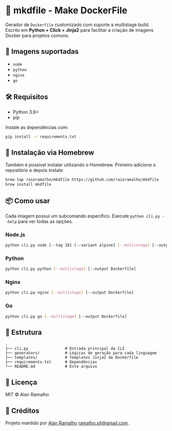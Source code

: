 
# 🐳 mkdfile - Make DockerFile

Gerador de `Dockerfile` customizado com suporte a multistage build.  
Escrito em **Python + Click + Jinja2** para facilitar a criação de imagens Docker para projetos comuns.

## 🚀 Imagens suportadas

- `node`
- `python`
- `nginx`
- `go`

## 🛠️ Requisitos

- Python 3.8+
- pip

Instale as dependências com:

```bash
pip install -r requirements.txt
```

## 🍺 Instalação via Homebrew

Também é possível instalar utilizando o Homebrew. Primeiro adicione o repositório e depois instale:

```bash
brew tap raioramalho/mkdfile https://github.com/raioramalho/mkdfile
brew install mkdfile
```

## 📦 Como usar

Cada imagem possui um subcomando específico. Execute `python cli.py --help` para ver todas as opções.

### Node.js

```bash
python cli.py node [--tag 18] [--variant alpine] [--multistage] [--output Dockerfile]
```

### Python

```bash
python cli.py python [--multistage] [--output Dockerfile]
```

### Nginx

```bash
python cli.py nginx [--multistage] [--output Dockerfile]
```

### Go

```bash
python cli.py go [--multistage] [--output Dockerfile]
```

## 📁 Estrutura

```
.
├── cli.py                # Entrada principal da CLI
├── generators/           # Lógicas de geração para cada linguagem
├── templates/            # Templates Jinja2 de Dockerfile
├── requirements.txt      # Dependências
└── README.md             # Este arquivo
```

## 📄 Licença

MIT © Alan Ramalho

## 🙏 Créditos

Projeto mantido por [Alan Ramalho](https://github.com/raioramalho) <ramalho.sit@gmail.com>.
